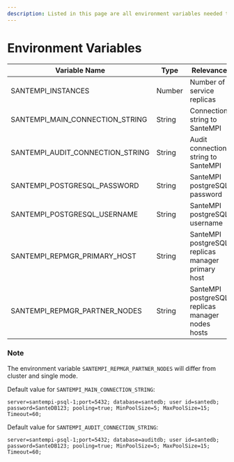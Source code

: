 ```yaml
---
description: Listed in this page are all environment variables needed to run Kibana.
---
```


# Environment Variables

| Variable Name                       | Type   | Relevance                                         | Required | Default                                        |
| ----------------------------------- | ------ | ------------------------------------------------- | -------- | ---------------------------------------------- |
| SANTEMPI\_INSTANCES                 | Number | Number of service replicas                        | No       | 1                                              |
| SANTEMPI\_MAIN\_CONNECTION\_STRING  | String | Connection string to SanteMPI                     | No       | _Check below table_                            |
| SANTEMPI\_AUDIT\_CONNECTION\_STRING | String | Audit connection string to SanteMPI               | No       | _Check below table_                            |
| SANTEMPI\_POSTGRESQL\_PASSWORD      | String | SanteMPI postgreSQL password                      | No       | SanteDB123                                     |
| SANTEMPI\_POSTGRESQL\_USERNAME      | String | SanteMPI postgreSQL username                      | No       | santempi                                       |
| SANTEMPI\_REPMGR\_PRIMARY\_HOST     | String | SanteMPI postgreSQL replicas manager primary host | No       | santempi-psql-1                                |
| SANTEMPI\_REPMGR\_PARTNER\_NODES    | String | SanteMPI postgreSQL replicas manager nodes hosts  | Yes      | santempi-psql-1,santempi-psql-2,santempi-psql- |

### Note

The environment variable `SANTEMPI_REPMGR_PARTNER_NODES` will differ from cluster and single mode.

Default value for `SANTEMPI_MAIN_CONNECTION_STRING`:&#x20;

```
server=santempi-psql-1;port=5432; database=santedb; user id=santedb; password=SanteDB123; pooling=true; MinPoolSize=5; MaxPoolSize=15; Timeout=60;
```

Default value for `SANTEMPI_AUDIT_CONNECTION_STRING`:&#x20;

```
server=santempi-psql-1;port=5432; database=auditdb; user id=santedb; password=SanteDB123; pooling=true; MinPoolSize=5; MaxPoolSize=15; Timeout=60;
```

